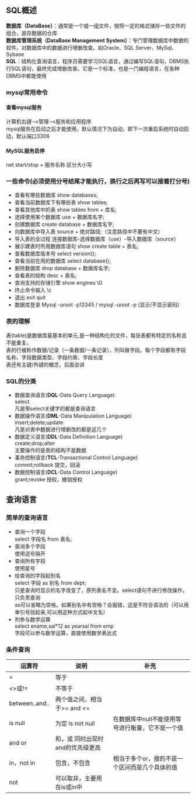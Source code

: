 ## SQL概述
**数据库（DataBase）**：通常是一个或一组文件，按照一定的格式储存一些文件的组合，是存数据的仓库  
**数据库管理系统（DataBase Management System）**：专门管理数据库中数据的软件，对数据库中的数据进行增删改查。如Oracle、SQL Server、MySql、Sybase  
**SQL**：结构化查询语言，程序员需要学习SQL语言，通过编写SQL语句，DBMS执行SQL语句，最终完成增删改查。它是一个标准，也是一门编程语言，在各种DBMS中都能使用  
### mysql常用命令
#### 查看mysql服务
计算机右键-->管理-->服务和应用程序  
mysql服务在启动之后才能使用，默认情况下为自动，即下一次重启系统时自动启动，默认端口3306  
#### MySQL服务启停
net start/stop + 服务名称 区分大小写
### 一些命令(必须使用分号结尾才能执行，换行之后再写可以接着打分号)
- 查看有哪些数据库    show databases;
- 查看当前数据库下有哪些表 show tables;
- 查看其他库中的表 show tables from + 库名;
- 选择使用某个数据库  use + 数据库名字;
- 创建数据库         create database + 数据库名字;
- 向数据库中导入表    source + 绝对路径;（注意路径中不要有中文）
- 导入表的全过程  连接数据库-选择数据库（use）-导入数据库（source）
- 展示建表时所用数据库语句 show create table + 表名;
- 查看数据库版本号     select version();
- 查看当前在用的数据库 select database();
- 删除数据库          drop database + 数据库名字;
- 查看表的结构 desc + 表名;
- 查询支持的存储引擎  show engines \G
- 终止命令输入        \c
- 退出 exit quit
- 数据库登录         Mysql -uroot -p12345 / mysql -uroot -p   (显示/不显示密码)
### 表的理解
表(table)是数据库最基本的单元,是一种结构化的文件，每张表都有特定的名称且不能重复。  
表的行被称作数据/记录（一条数据/一条记录），列叫做字段。每个字段都有字段名称、字段数据类型、字段约束、字段长度  
表还有主键/外键的概念，后面会讲  
### SQL的分类
- 数据查询语言(**DQL**-Data Query Language)  
select  
凡是带select关键字的都是查询语言
- 数据操作语言(**DML**-Data Manipulation Language)  
insert;delete;update  
凡是对表中数据进行增删改的都是这几个
- 数据定义语言(**DDL**-Data Definition Language)  
create;drop;alter  
主要操作的是表的结构不是数据
- 事务控制语言(**TCL**-Transactional Control Language)  
commit;rollback  提交，回滚
- 数据控制语言(**DCL**-Data Control Language)  
grant;revoke  授权，撤销授权  
## 查询语言
### 简单的查询语言
- 查询一个字段  
select 字段名 from 表名;
- 查询多个字段  
使用逗号隔开
- 查询所有字段  
使用星号
- 给查询的字段起别名  
select 字段 as 别名 from dept;  
只是查询时显示的名字改变了，原列表名不变。select语句不进行修改操作，只负责查询  
as可以省略为空格。如果别名中有空格？会报错，这是不符合语法的（可以用单引号括起来,可以用这种方式起中文名）  
- 列参与数学运算  
select ename,sal\*12 as yearsal from emp  
字段可以参与数学运算，直接使用数学表达式
### 条件查询
| 运算符 | 说明 | 补充|
|-------|-------|-------|
|=|等于| |
|<>或!=|不等于| |
|between..and..|两个值之间，相当于>= and <=|  |
|is null|为空 is not null|在数据库中null不能使用等号进行衡量，它不是一个值|
|and or |和，或 同时出现时and的优先级更高|  |
|in，not in| 包含，不包含 |相当于多个or，接的不是一个区间而是几个具体的值|
|not|可以取非，主要用在is或in中|  |

